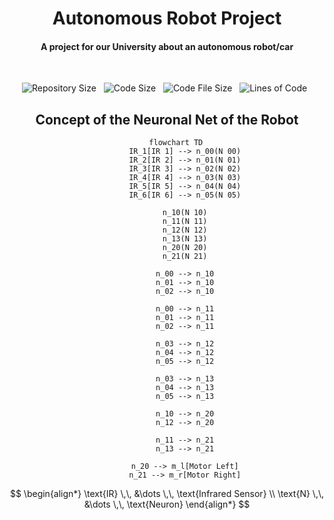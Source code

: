 <div align = "center">
  <h1> Autonomous Robot Project </h1>
  <h4> A project for our University about an autonomous robot/car </h4>
&nbsp;

![Repository Size][rep-size-img] &nbsp; ![Code Size][code-size-img] &nbsp; ![Code File Size][code-file-img] &nbsp; ![Lines of Code][code-lines-img]
&nbsp;

<h2> Concept of the Neuronal Net of the Robot </h2>

``` mermaid
    flowchart TD
        IR_1[IR 1] --> n_00(N 00)
        IR_2[IR 2] --> n_01(N 01)
        IR_3[IR 3] --> n_02(N 02)
        IR_4[IR 4] --> n_03(N 03)
        IR_5[IR 5] --> n_04(N 04)
        IR_6[IR 6] --> n_05(N 05)

        n_10(N 10)
        n_11(N 11)
        n_12(N 12)
        n_13(N 13)
        n_20(N 20)
        n_21(N 21)

        n_00 --> n_10
        n_01 --> n_10
        n_02 --> n_10

        n_00 --> n_11
        n_01 --> n_11
        n_02 --> n_11

        n_03 --> n_12
        n_04 --> n_12
        n_05 --> n_12

        n_03 --> n_13
        n_04 --> n_13
        n_05 --> n_13

        n_10 --> n_20
        n_12 --> n_20

        n_11 --> n_21
        n_13 --> n_21

        n_20 --> m_l[Motor Left]
        n_21 --> m_r[Motor Right]
```
</div>

$$ \begin{align*}
\text{IR} \,\, &\dots \,\, \text{Infrared Sensor} \\
\text{N}  \,\, &\dots \,\, \text{Neuron}
\end{align*} $$


[code-size-img]:    https://img.shields.io/github/languages/code-size/FenFr/autonomous_robot?label=Code%20Size&style=flat-square
[code-file-img]:    https://img.shields.io/github/directory-file-count/fenfr/autonomous_robot?label=Files&style=flat-square
[code-lines-img]:   https://img.shields.io/tokei/lines/github/fenfr/autonomous_robot?label=Lines%20of%20Code&style=flat-square
[rep-size-img]:     https://img.shields.io/github/repo-size/FenFr/autonomous_robot?label=Repo%20Size&style=flat-square
